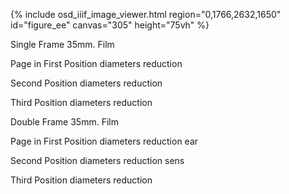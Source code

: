 {% include osd_iiif_image_viewer.html region="0,1766,2632,1650" id="figure_ee" canvas="305" height="75vh" %}


Single Frame 35mm. Film 

Page in First Position 
diameters reduction 

Second Position 
diameters reduction 

Third Position 
diameters reduction 

Double Frame 35mm. Film 

Page in First Position 
diameters reduction ear 

Second Position 
diameters reduction sens 

Third Position 
diameters reduction 
